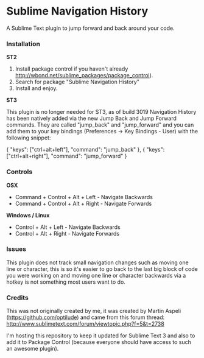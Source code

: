 Sublime Navigation History
========================

A Sublime Text plugin to jump forward and back around your code.

### Installation ###

**ST2**

1. Install package control if you haven't already http://wbond.net/sublime_packages/package_control).
2. Search for package "Sublime Navigation History"
3. Install and enjoy.

**ST3**

This plugin is no longer needed for ST3, as of build 3019 Navigation History has been natively added via the new Jump Back and Jump Forward commands. They are called "jump_back" and "jump_forward" and you can add them to your key bindings (Preferences -> Key Bindings - User) with the following snippet:

  { "keys": ["ctrl+alt+left"], "command": "jump_back" },
  { "keys": ["ctrl+alt+right"], "command": "jump_forward" }


### Controls ###

**OSX**
* Command + Control + Alt + Left - Navigate Backwards
* Command + Control + Alt + Right - Navigate Forwards

**Windows / Linux**
* Control + Alt + Left - Navigate Backwards
* Control + Alt + Right - Navigate Forwards


### Issues ###

This plugin does not track small navigation changes such as moving one line or character, this is so it's easier to go back to the last big block of code you were working on and moving one line or character backwards via a hotkey is not something most users want to do. 


### Credits ###

This was not originally created by me, it was created by Martin Aspeli (https://github.com/optilude) and came from this forum thread: http://www.sublimetext.com/forum/viewtopic.php?f=5&t=2738

I'm hosting this repository to keep it updated for Sublime Text 3 and also to add it to Package Control (because everyone should have access to such an awesome plugin).


